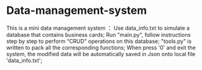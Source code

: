 # Data-management-system
This is a mini data management system ：
Use data_info.txt to simulate a database that contains business cards;
Run "main.py", follow instructions step by step to perform “CRUD” operations on this database;
"tools.py" is written to pack all the corresponding functions;
When press '0' and exit the system,  the modified data will be automatically saved in Json onto local file 'data_info.txt';
